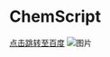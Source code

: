 # ChemScript
[点击跳转至百度](http://www.baidu.com)
![图片](https://timgsa.baidu.com/timg?image&quality=80&size=b9999_10000&sec=1576043514120&di=185534afc08370308480b7866f650964&imgtype=0&src=http%3A%2F%2Fpic.rmb.bdstatic.com%2Ff79ba62d4fdf35ceea4af90e31226ce1.jpeg)
